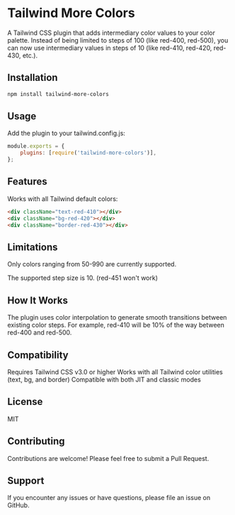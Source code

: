# Tailwind More Colors

A Tailwind CSS plugin that adds intermediary color values to your color palette. Instead of being limited to steps of 100 (like red-400, red-500), you can now use intermediary values in steps of 10 (like red-410, red-420, red-430, etc.).

## Installation

```bash
npm install tailwind-more-colors
```

## Usage

Add the plugin to your tailwind.config.js:

```js
module.exports = {
    plugins: [require('tailwind-more-colors')],
};
```

## Features

Works with all Tailwind default colors:

```html
<div className="text-red-410"></div>
<div className="bg-red-420"></div>
<div className="border-red-430"></div>
```

## Limitations

Only colors ranging from 50-990 are currently supported.

The supported step size is 10. (red-451 won't work)

## How It Works

The plugin uses color interpolation to generate smooth transitions between existing color steps. For example, red-410 will be 10% of the way between red-400 and red-500.

## Compatibility

Requires Tailwind CSS v3.0 or higher
Works with all Tailwind color utilities (text, bg, and border)
Compatible with both JIT and classic modes

## License

MIT

## Contributing

Contributions are welcome! Please feel free to submit a Pull Request.

## Support

If you encounter any issues or have questions, please file an issue on GitHub.
